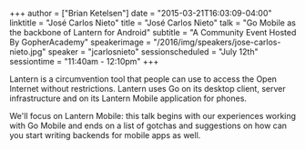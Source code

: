 +++
author = ["Brian Ketelsen"]
date = "2015-03-21T16:03:09-04:00"
linktitle = "José Carlos Nieto"
title = "José Carlos Nieto"
talk = "Go Mobile as the backbone of Lantern for Android"
subtitle = "A Community Event Hosted By GopherAcademy"
speakerimage = "/2016/img/speakers/jose-carlos-nieto.jpg"
speaker = "jcarlosnieto"
sessionscheduled = "July 12th"
sessiontime = "11:40am - 12:10pm"
+++

Lantern is a circumvention tool that people can use to access the Open Internet without restrictions. Lantern uses Go on its desktop client, server infrastructure and on its Lantern Mobile application for phones.

We'll focus on Lantern Mobile: this talk begins with our experiences working with Go Mobile and ends on a list of gotchas and suggestions on how can you start writing backends for mobile apps as well.
